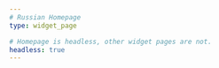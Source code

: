 ```yaml
---
# Russian Homepage
type: widget_page

# Homepage is headless, other widget pages are not.
headless: true
---
```

